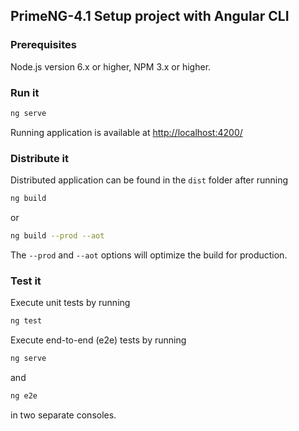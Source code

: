 ## PrimeNG-4.1 Setup project with Angular CLI

### Prerequisites

Node.js version 6.x or higher, NPM 3.x or higher.

### Run it

```sh
ng serve
```

Running application is available at [http://localhost:4200/](http://localhost:4200/)

### Distribute it

Distributed application can be found in the `dist` folder after running

```sh
ng build
```

or

```sh
ng build --prod --aot
```

The `--prod` and `--aot` options will optimize the build for production.

### Test it

Execute unit tests by running

```sh
ng test
```

Execute end-to-end (e2e) tests by running

```sh
ng serve
```

and

```sh
ng e2e
```

in two separate consoles.
